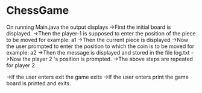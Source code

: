 # ChessGame
On running Main.java the output displays
->First the initial board is displayed.
->Then the player-1 is supposed to enter the position of the piece to be moved
    for example: a1
->Then the current piece is displayed
->Now the user prompted to enter the position to which the coin is to be moved
    for example: a2
->Then the message is displayed and stored in the file log.txt
->Now the player 2 's position is prompted.
->The above steps are repeated for player 2

->If the user enters exit the game exits
->If the user enters print the game board is printed and exits.
